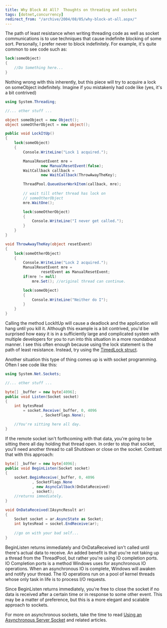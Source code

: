 ```yaml
---
title: Why Block At All?  Thoughts on threading and sockets
tags: [dotnet,concurrency]
redirect_from: "/archive/2004/08/05/why-block-at-all.aspx/"
---
```


The path of least resistance when writing threading code as well as
socket communications is to use techniques that cause indefinite
blocking of some sort. Personally, I prefer never to block indefinitely.
For example, it's quite common to see code such as:

```csharp
lock(someObject)
{
    //Do Something here...
}
```

Nothing wrong with this inherently, but this piece will try to acquire a
lock on someObject indefinitely. Imagine if you mistakenly had code like
(yes, it's a bit contrived)

```csharp
using System.Threading;

//... other stuff ...

object someObject = new Object();
object someOtherObject = new object();

public void LockItUp()
{
    lock(someObject)
    {
        Console.WriteLine("Lock 1 acquired.");

        ManualResetEvent mre = 
                new ManualResetEvent(false);
        WaitCallback callback = 
                new WaitCallback(ThrowAwayTheKey);        

        ThreadPool.QueueUserWorkItem(callback, mre);
        
        // wait till other thread has lock on 
        // someOtherObject
        mre.WaitOne(); 

        lock(someOtherObject)
        {
            Console.WriteLine("I never get called.");
        }
    }
}

void ThrowAwayTheKey(object resetEvent)
{
    lock(someOtherObject)
    {
        Console.WriteLine("Lock 2 acquired.");
        ManualResetEvent mre = 
                resetEvent as ManualResetEvent;
        if(mre != null)
            mre.Set(); //original thread can continue.

        lock(someObject)
        {
            Console.WriteLine("Neither do I");
        }
    }
}
```

Calling the method LockItUp will cause a deadlock and the application
will hang until you kill it. Although this example is a bit contrived,
you'd be surprised how easy it is in a sufficiently large and
complicated system with multiple developers for you to run into this
situation in a more roundabout manner. I see this often enough because
using the lock statement is the path of least resistance. Instead, try
using the [TimedLock
struct](http://www.interact-sw.co.uk/iangblog/2004/03/23/locking).

Another situation this type of thing comes up is with socket
programming. Often I see code like this:

```csharp
using System.Net.Sockets;

//... other stuff ...

byte[] _buffer = new byte[4096];
public void Listen(Socket socket)
{
    int bytesRead 
        = socket.Receive(_buffer, 0, 4096
                , SocketFlags.None);

    //You're sitting here all day.
}
```

If the remote socket isn't forthcoming with that data, you're going to
be sitting there all day holding that thread open. In order to stop that
socket, you'll need another thread to call Shutdown or close on the
socket. Contrast that with this approach:

```csharp
byte[] _buffer = new byte[4096];
public void BeginListen(Socket socket)
{
    socket.BeginReceive(_buffer, 0, 4096
            , SocketFlags.None
            , new AsyncCallback(OnDataReceived)
            , socket);
    //returns immediately.
}

void OnDataReceived(IAsyncResult ar)
{
    Socket socket = ar.AsyncState as Socket;
    int bytesRead = socket.EndReceive(ar);
    
    //go on with your bad self...
}
```

BeginListen returns immediately and OnDataReceived isn't called until
there's actual data to receive. An added benefit is that you're not
taking up a thread from the ThreadPool, but rather you're using IO
completion ports. IO Completion ports is a method Windows uses for
asynchronous IO operations. When an asynchronous IO is complete, Windows
will awaken and notify your thread. The IO operations run on a pool of
kernel threads whose only task in life is to process I/O requests.

Since BeginListen returns immediately, you're free to close the socket
if no data is received after a certain time or in response to some other
event. This may be a matter of preference, but this is a more elegant
and scalable approach to sockets.

For more on asynchronous sockets, take the time to read [Using an
Asynchronous Server
Socket](http://msdn.microsoft.com/library/default.asp?url=/library/en-us/cpguide/html/cpconUsingNon-blockingClientSocket.asp)
and related articles.


